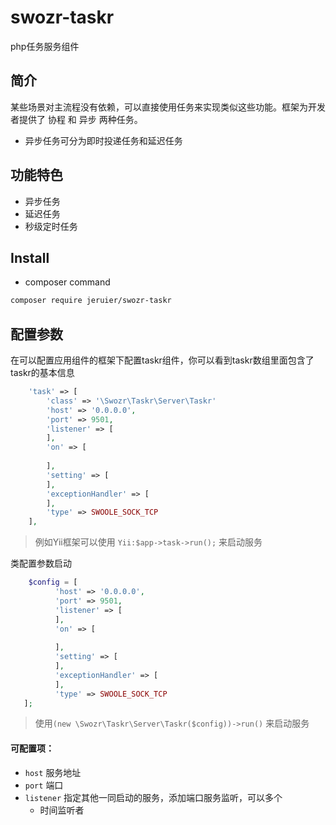 # swozr-taskr
php任务服务组件

## 简介

某些场景对主流程没有依赖，可以直接使用任务来实现类似这些功能。框架为开发者提供了 协程 和 异步 两种任务。
- 异步任务可分为即时投递任务和延迟任务

## 功能特色

- 异步任务
- 延迟任务
- 秒级定时任务

## Install

- composer command

```bash
composer require jeruier/swozr-taskr
```

## 配置参数

在可以配置应用组件的框架下配置taskr组件，你可以看到taskr数组里面包含了taskr的基本信息

```php
    'task' => [
        'class' => '\Swozr\Taskr\Server\Taskr'
        'host' => '0.0.0.0',
        'port' => 9501,
        'listener' => [
        ],
        'on' => [
       
        ],
        'setting' => [
        ],
        'exceptionHandler' => [
        ],
        'type' => SWOOLE_SOCK_TCP
    ],
```
> 例如Yii框架可以使用 `Yii:$app->task->run();` 来启动服务

类配置参数启动
```php
    $config = [
          'host' => '0.0.0.0',
          'port' => 9501,
          'listener' => [
          ],
          'on' => [
         
          ],
          'setting' => [
          ],
          'exceptionHandler' => [
          ],
          'type' => SWOOLE_SOCK_TCP
   ];
```
>使用`(new \Swozr\Taskr\Server\Taskr($config))->run()` 来启动服务

#### 可配置项：
   * `host` 服务地址
   * `port` 端口
   * `listener` 指定其他一同启动的服务，添加端口服务监听，可以多个
        *    时间监听者